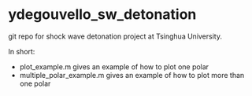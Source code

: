 # ydegouvello_sw_detonation
git repo for shock wave detonation project at Tsinghua University.


In short:

  - plot_example.m gives an example of how to plot one polar
  - multiple_polar_example.m gives an example of how to plot more than one polar

